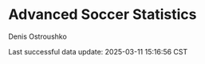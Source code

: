 # Advanced Soccer Statistics
Denis Ostroushko

<!-- gfm -->

Last successful data update: 2025-03-11 15:16:56 CST

